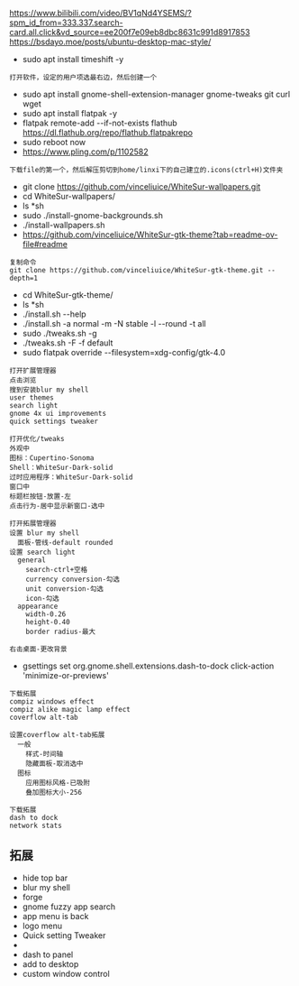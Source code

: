 https://www.bilibili.com/video/BV1qNd4YSEMS/?spm_id_from=333.337.search-card.all.click&vd_source=ee200f7e09eb8dbc8631c991d8917853
https://bsdayo.moe/posts/ubuntu-desktop-mac-style/
* sudo apt install timeshift -y
```
打开软件，设定的用户项选最右边，然后创建一个
```
* sudo apt install gnome-shell-extension-manager gnome-tweaks git curl wget
* sudo apt install flatpak -y
* flatpak remote-add --if-not-exists flathub https://dl.flathub.org/repo/flathub.flatpakrepo
* sudo reboot now
* https://www.pling.com/p/1102582
```
下载file的第一个，然后解压剪切到home/linxi下的自己建立的.icons(ctrl+H)文件夹
```
* git clone https://github.com/vinceliuice/WhiteSur-wallpapers.git
* cd WhiteSur-wallpapers/
* ls *sh
* sudo ./install-gnome-backgrounds.sh
* ./install-wallpapers.sh
* https://github.com/vinceliuice/WhiteSur-gtk-theme?tab=readme-ov-file#readme
```
复制命令
git clone https://github.com/vinceliuice/WhiteSur-gtk-theme.git --depth=1
```
* cd WhiteSur-gtk-theme/
* ls *sh
* ./install.sh --help
* ./install.sh -a normal -m -N stable -l --round -t all
* sudo ./tweaks.sh -g
* ./tweaks.sh -F -f default
* sudo flatpak override --filesystem=xdg-config/gtk-4.0
```
打开扩展管理器
点击浏览
搜到安装blur my shell
user themes
search light
gnome 4x ui improvements
quick settings tweaker
```
```
打开优化/tweaks
外观中
图标：Cupertino-Sonoma
Shell：WhiteSur-Dark-solid
过时应用程序：WhiteSur-Dark-solid
窗口中
标题栏按钮-放置-左
点击行为-居中显示新窗口-选中
```
```
打开拓展管理器
设置 blur my shell
  面板-管线-default rounded
设置 search light
  general
    search-ctrl+空格
    currency conversion-勾选
    unit conversion-勾选
    icon-勾选
  appearance
    width-0.26
    height-0.40
    border radius-最大
```
```
右击桌面-更改背景
```
* gsettings set org.gnome.shell.extensions.dash-to-dock click-action 'minimize-or-previews'
```
下载拓展
compiz windows effect
compiz alike magic lamp effect
coverflow alt-tab
```
```
设置coverflow alt-tab拓展
  一般
    样式-时间轴
    隐藏面板-取消选中
  图标
    应用图标风格-已吸附
    叠加图标大小-256
```
```
下载拓展
dash to dock
network stats
```


## 拓展
* hide top bar
* blur my shell
* forge
* gnome fuzzy app search
* app menu is back
* logo menu
* Quick setting Tweaker
* 
* dash to panel
* add to desktop
* custom window control
